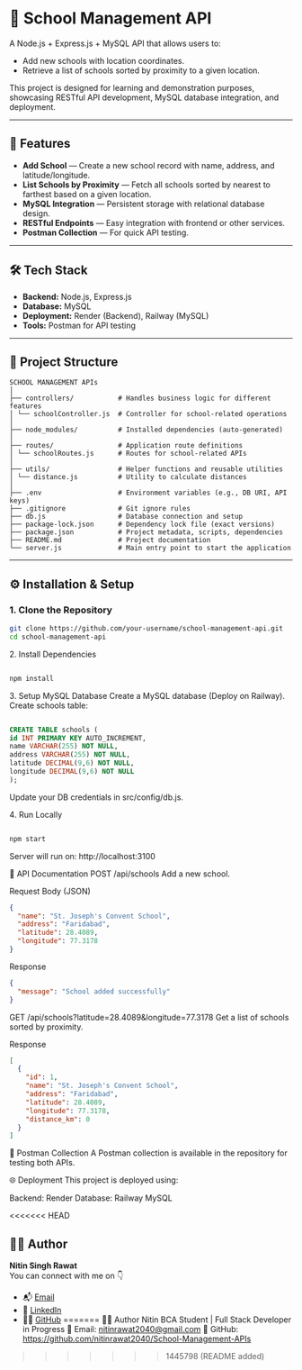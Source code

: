 # 🏫 School Management API

A Node.js + Express.js + MySQL API that allows users to:

- Add new schools with location coordinates.
- Retrieve a list of schools sorted by proximity to a given location.

This project is designed for learning and demonstration purposes, showcasing RESTful API development, MySQL database integration, and deployment.

---

## 🚀 Features

- **Add School** — Create a new school record with name, address, and latitude/longitude.
- **List Schools by Proximity** — Fetch all schools sorted by nearest to farthest based on a given location.
- **MySQL Integration** — Persistent storage with relational database design.
- **RESTful Endpoints** — Easy integration with frontend or other services.
- **Postman Collection** — For quick API testing.

---

## 🛠 Tech Stack

- **Backend:** Node.js, Express.js
- **Database:** MySQL
- **Deployment:** Render (Backend), Railway (MySQL)
- **Tools:** Postman for API testing

---

## 📂 Project Structure

```
SCHOOL MANAGEMENT APIs
│
├── controllers/           # Handles business logic for different features
│ └── schoolController.js  # Controller for school-related operations
│
├── node_modules/          # Installed dependencies (auto-generated)
│
├── routes/                # Application route definitions
│ └── schoolRoutes.js      # Routes for school-related APIs
│
├── utils/                 # Helper functions and reusable utilities
│ └── distance.js          # Utility to calculate distances
│
├── .env                   # Environment variables (e.g., DB URI, API keys)
├── .gitignore             # Git ignore rules
├── db.js                  # Database connection and setup
├── package-lock.json      # Dependency lock file (exact versions)
├── package.json           # Project metadata, scripts, dependencies
├── README.md              # Project documentation
└── server.js              # Main entry point to start the application
```

---

## ⚙️ Installation & Setup

### 1. Clone the Repository

```bash
git clone https://github.com/your-username/school-management-api.git
cd school-management-api
```

2️. Install Dependencies

```bash

npm install

```

3️. Setup MySQL Database
Create a MySQL database (Deploy on Railway).
Create schools table:

```sql

CREATE TABLE schools (
id INT PRIMARY KEY AUTO_INCREMENT,
name VARCHAR(255) NOT NULL,
address VARCHAR(255) NOT NULL,
latitude DECIMAL(9,6) NOT NULL,
longitude DECIMAL(9,6) NOT NULL
);

```

Update your DB credentials in src/config/db.js.

4️. Run Locally

```bash

npm start

```

Server will run on: http://localhost:3100

📡 API Documentation
POST /api/schools
Add a new school.

Request Body (JSON)

```json
{
  "name": "St. Joseph's Convent School",
  "address": "Faridabad",
  "latitude": 28.4089,
  "longitude": 77.3178
}
```

Response

```json
{
  "message": "School added successfully"
}
```

GET /api/schools?latitude=28.4089&longitude=77.3178
Get a list of schools sorted by proximity.

Response

```json
[
  {
    "id": 1,
    "name": "St. Joseph's Convent School",
    "address": "Faridabad",
    "latitude": 28.4089,
    "longitude": 77.3178,
    "distance_km": 0
  }
]
```

🧪 Postman Collection
A Postman collection is available in the repository for testing both APIs.

🌐 Deployment
This project is deployed using:

Backend: Render
Database: Railway MySQL

<<<<<<< HEAD
## 👨‍💻 Author

**Nitin Singh Rawat** <br>
You can connect with me on 👇

- 📬 [Email](nitinrawat2040@gmail.com)
- 💼 [LinkedIn](https://www.linkedin.com/in/nitin-singh-rawat-9594b228b)
- 🧑‍💻 [GitHub](https://github.com/nitinrawat2040)
=======
👨‍💻 Author
Nitin
BCA Student | Full Stack Developer in Progress
📧 Email: nitinrawat2040@gmail.com
🔗 GitHub: https://github.com/nitinrawat2040/School-Management-APIs
>>>>>>> 1445798 (README added)
